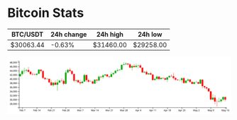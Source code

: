 # Bitcoin Stats

BTC/USDT|24h change|24h high|24h low|
|---|---|---|---|
|$30063.44|-0.63%|$31460.00|$29258.00|

<img src="./chart.svg">
